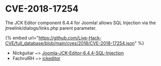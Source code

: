 # CVE-2018-17254

The JCK Editor component 6.4.4 for Joomla! allows SQL Injection via the jtreelink/dialogs/links.php parent parameter.

{% embed url="https://github.com/Live-Hack-CVE/full_database/blob/main/cves/2018/CVE-2018-17254.json" %}


* Nickguitar ~> [Joomla-JCK-Editor-6.4.4-SQL-Injection](https://www.alice-snow.ru/2018/database/cve-2018-17254/joomla-jck-editor-6.4.4-sql-injection-nickguitar)
* FachrulRH ~> [jckeditor](https://www.alice-snow.ru/2018/database/cve-2018-17254/jckeditor-fachrulrh)